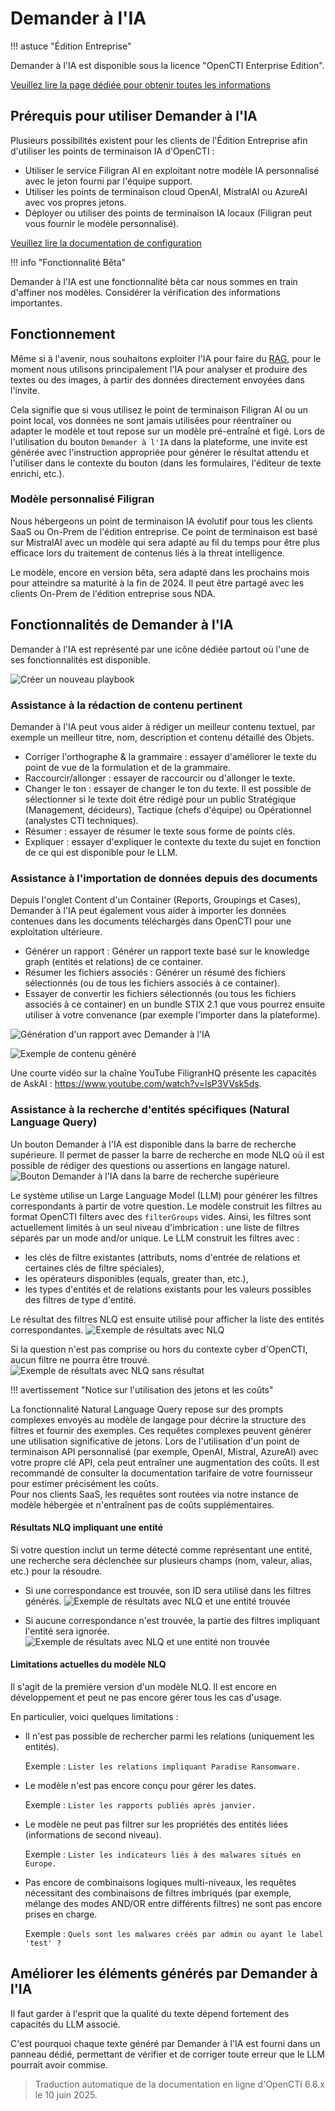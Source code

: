 # Demander à l'IA

!!! astuce "Édition Entreprise"

  Demander à l'IA est disponible sous la licence "OpenCTI Enterprise Edition".

  [Veuillez lire la page dédiée pour obtenir toutes les informations](../administration/enterprise.md)
  

## Prérequis pour utiliser Demander à l'IA

Plusieurs possibilités existent pour les clients de l'Édition Entreprise afin d'utiliser les points de terminaison IA d'OpenCTI :

- Utiliser le service Filigran AI en exploitant notre modèle IA personnalisé avec le jeton fourni par l'équipe support.
- Utiliser les points de terminaison cloud OpenAI, MistralAI ou AzureAI avec vos propres jetons.
- Déployer ou utiliser des points de terminaison IA locaux (Filigran peut vous fournir le modèle personnalisé).

[Veuillez lire la documentation de configuration](../deployment/configuration.md)

!!! info "Fonctionnalité Bêta"
  
  Demander à l'IA est une fonctionnalité bêta car nous sommes en train d'affiner nos modèles. Considérer la vérification des informations importantes.

## Fonctionnement

Même si à l'avenir, nous souhaitons exploiter l'IA pour faire du [RAG](https://blogs.nvidia.com/blog/what-is-retrieval-augmented-generation/), pour le moment nous utilisons principalement l'IA pour analyser et produire des textes ou des images, à partir des données directement envoyées dans l'invite.

Cela signifie que si vous utilisez le point de terminaison Filigran AI ou un point local, vos données ne sont jamais utilisées pour réentraîner ou adapter le modèle et tout repose sur un modèle pré-entraîné et figé. Lors de l'utilisation du bouton `Demander à l'IA` dans la plateforme, une invite est générée avec l'instruction appropriée pour générer le résultat attendu et l'utiliser dans le contexte du bouton (dans les formulaires, l'éditeur de texte enrichi, etc.).

### Modèle personnalisé Filigran

Nous hébergeons un point de terminaison IA évolutif pour tous les clients SaaS ou On-Prem de l'édition entreprise. Ce point de terminaison est basé sur MistralAI avec un modèle qui sera adapté au fil du temps pour être plus efficace lors du traitement de contenus liés à la threat intelligence.

Le modèle, encore en version bêta, sera adapté dans les prochains mois pour atteindre sa maturité à la fin de 2024. Il peut être partagé avec les clients On-Prem de l'édition entreprise sous NDA.

## Fonctionnalités de Demander à l'IA

Demander à l'IA est représenté par une icône dédiée partout où l'une de ses fonctionnalités est disponible.

![Créer un nouveau playbook](assets/askai_icon.png)

### Assistance à la rédaction de contenu pertinent

Demander à l'IA peut vous aider à rédiger un meilleur contenu textuel, par exemple un meilleur titre, nom, description et contenu détaillé des Objets.

- Corriger l'orthographe & la grammaire : essayer d'améliorer le texte du point de vue de la formulation et de la grammaire.  
- Raccourcir/allonger : essayer de raccourcir ou d'allonger le texte.
- Changer le ton : essayer de changer le ton du texte. Il est possible de sélectionner si le texte doit être rédigé pour un public Stratégique (Management, décideurs), Tactique (chefs d'équipe) ou Opérationnel (analystes CTI techniques).
- Résumer : essayer de résumer le texte sous forme de points clés.
- Expliquer : essayer d'expliquer le contexte du texte du sujet en fonction de ce qui est disponible pour le LLM.

### Assistance à l'importation de données depuis des documents

Depuis l'onglet Content d'un Container (Reports, Groupings et Cases), Demander à l'IA peut également vous aider à importer les données contenues dans les documents téléchargés dans OpenCTI pour une exploitation ultérieure.

- Générer un rapport : Générer un rapport texte basé sur le knowledge graph (entités et relations) de ce container.
- Résumer les fichiers associés : Générer un résumé des fichiers sélectionnés (ou de tous les fichiers associés à ce container).
- Essayer de convertir les fichiers sélectionnés (ou tous les fichiers associés à ce container) en un bundle STIX 2.1 que vous pourrez ensuite utiliser à votre convenance (par exemple l'importer dans la plateforme).

![Génération d'un rapport avec Demander à l'IA](assets/askai_generatereport.png)

![Exemple de contenu généré](assets/askai_generatedcontent.png)

Une courte vidéo sur la chaîne YouTube FiligranHQ présente les capacités de AskAI : https://www.youtube.com/watch?v=lsP3VVsk5ds.

<a id="nlq-section"></a>
### Assistance à la recherche d'entités spécifiques (Natural Language Query)

Un bouton Demander à l'IA est disponible dans la barre de recherche supérieure. Il permet de passer la barre de recherche en mode NLQ où il est possible de rédiger des questions ou assertions en langage naturel.
![Bouton Demander à l'IA dans la barre de recherche supérieure](assets/nlq-button.png)

Le système utilise un Large Language Model (LLM) pour générer les filtres correspondants à partir de votre question. Le modèle construit les filtres au format OpenCTI filters avec des ``filterGroups`` vides. Ainsi, les filtres sont actuellement limités à un seul niveau d'imbrication : une liste de filtres séparés par un mode and/or unique.
Le LLM construit les filtres avec :

- les clés de filtre existantes (attributs, noms d'entrée de relations et certaines clés de filtre spéciales),
- les opérateurs disponibles (equals, greater than, etc.),
- les types d'entités et de relations existants pour les valeurs possibles des filtres de type d'entité.

Le résultat des filtres NLQ est ensuite utilisé pour afficher la liste des entités correspondantes.
![Exemple de résultats avec NLQ](assets/nlq-example.png)

Si la question n'est pas comprise ou hors du contexte cyber d'OpenCTI, aucun filtre ne pourra être trouvé.
![Exemple de résultats avec NLQ sans résultat](assets/nlq-no-result.png)


!!! avertissement "Notice sur l'utilisation des jetons et les coûts"

  La fonctionnalité Natural Language Query repose sur des prompts complexes envoyés au modèle de langage pour décrire la structure des filtres et fournir des exemples. Ces requêtes complexes peuvent générer une utilisation significative de jetons.
  Lors de l'utilisation d'un point de terminaison API personnalisé (par exemple, OpenAI, Mistral, AzureAI) avec votre propre clé API, cela peut entraîner une augmentation des coûts. Il est recommandé de consulter la documentation tarifaire de votre fournisseur pour estimer précisément les coûts.    
  Pour nos clients SaaS, les requêtes sont routées via notre instance de modèle hébergée et n'entraînent pas de coûts supplémentaires.

#### Résultats NLQ impliquant une entité

Si votre question inclut un terme détecté comme représentant une entité, une recherche sera déclenchée sur plusieurs champs (nom, valeur, alias, etc.) pour la résoudre.
- Si une correspondance est trouvée, son ID sera utilisé dans les filtres générés.
  ![Exemple de résultats avec NLQ et une entité trouvée](assets/nlq-result-found-entity.png)

- Si aucune correspondance n'est trouvée, la partie des filtres impliquant l'entité sera ignorée.
  ![Exemple de résultats avec NLQ et une entité non trouvée](assets/nlq-result-not-found-entity.png)

#### Limitations actuelles du modèle NLQ

Il s'agit de la première version d'un modèle NLQ. Il est encore en développement et peut ne pas encore gérer tous les cas d'usage.

En particulier, voici quelques limitations :

- Il n'est pas possible de rechercher parmi les relations (uniquement les entités).

  Exemple : ``Lister les relations impliquant Paradise Ransomware.``

- Le modèle n'est pas encore conçu pour gérer les dates.

  Exemple : ``Lister les rapports publiés après janvier.``

- Le modèle ne peut pas filtrer sur les propriétés des entités liées (informations de second niveau).

  Exemple : ``Lister les indicateurs liés à des malwares situés en Europe.``

- Pas encore de combinaisons logiques multi-niveaux, les requêtes nécessitant des combinaisons de filtres imbriqués (par exemple, mélange des modes AND/OR entre différents filtres) ne sont pas encore prises en charge.
  
  Exemple : ``Quels sont les malwares créés par admin ou ayant le label 'test' ?`` 


## Améliorer les éléments générés par Demander à l'IA

Il faut garder à l'esprit que la qualité du texte dépend fortement des capacités du LLM associé.

C'est pourquoi chaque texte généré par Demander à l'IA est fourni dans un panneau dédié, permettant de vérifier et de corriger toute erreur que le LLM pourrait avoir commise.

> Traduction automatique de la documentation en ligne d'OpenCTI 6.6.x le 10 juin 2025.